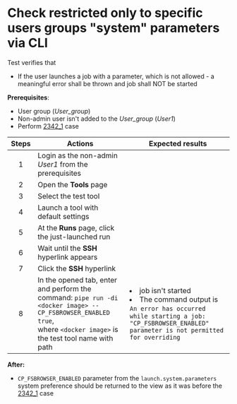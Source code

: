 # Check restricted only to specific users groups "system" parameters via CLI

Test verifies that 
- If the user launches a job with a parameter, which is not allowed - a meaningful error shall be thrown and job shall NOT be started


**Prerequisites**:
- User group (*User_group*)
- Non-admin user isn't added to the *User_group* (*User1*)
- Perform [2342_1](2342_1.md) case

| Steps | Actions | Expected results |
| :---: | --- | --- |
| 1 | Login as the non-admin *User1* from the prerequisites | |
| 2 | Open the **Tools** page | |
| 3 | Select the test tool | |
| 4 | Launch a tool with default settings | |
| 5 | At the **Runs** page, click the just-launched run | | 
| 6 | Wait until the **SSH** hyperlink appears | |
| 7 | Click the **SSH** hyperlink | |
| 8 | In the opened tab, enter and perform the command: `pipe run -di <docker image> --CP_FSBROWSER_ENABLED true`, <br> where `<docker image>` is the test tool name with path | <li> job isn't started <li>  The command output is `An error has occurred while starting a job: "CP_FSBROWSER_ENABLED" parameter is not permitted for overriding`|

**After:**
- `CP_FSBROWSER_ENABLED` parameter from the `launch.system.parameters` system preference should be returned to the view as it was before the [2342_1](2342_1.md) case